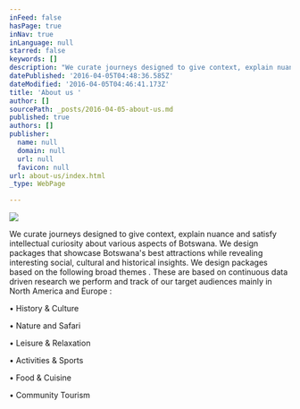 ```yaml
---
inFeed: false
hasPage: true
inNav: true
inLanguage: null
starred: false
keywords: []
description: "We curate journeys designed to give context, explain nuance and satisfy intellectual curiosity about various aspects of Botswana. We design packages that showcase Botswana's best attractions while revealing interesting social, cultural and historical insights. We design packages based on the following broad themes . These are based on continuous data driven research we perform and track of our target audiences mainly in North America and Europe :"
datePublished: '2016-04-05T04:48:36.585Z'
dateModified: '2016-04-05T04:46:41.173Z'
title: 'About us '
author: []
sourcePath: _posts/2016-04-05-about-us.md
published: true
authors: []
publisher:
  name: null
  domain: null
  url: null
  favicon: null
url: about-us/index.html
_type: WebPage

---
```

![](https://the-grid-user-content.s3-us-west-2.amazonaws.com/46d9b4c0-7653-47ad-8ef6-04d7970b064d.jpg)

We curate journeys designed to give context, explain nuance and satisfy intellectual curiosity about various aspects of Botswana. We design packages that showcase Botswana's best attractions while revealing interesting social, cultural and historical insights. We design packages based on the following broad themes . These are based on continuous data driven research we perform and track of our target audiences mainly in North America and Europe :

• History & Culture

• Nature and Safari

• Leisure & Relaxation

• Activities & Sports

• Food & Cuisine

• Community Tourism